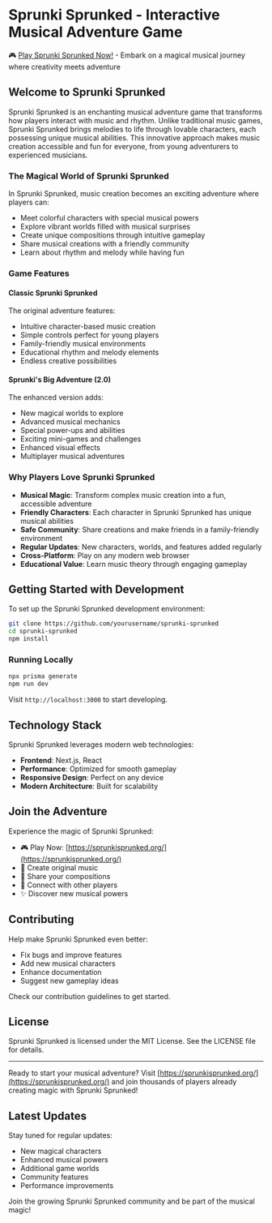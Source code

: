 # Sprunki Sprunked - Interactive Musical Adventure Game

🎮 [Play Sprunki Sprunked Now!](https://sprunkisprunked.org/) - Embark on a magical musical journey where creativity meets adventure

## Welcome to Sprunki Sprunked

Sprunki Sprunked is an enchanting musical adventure game that transforms how players interact with music and rhythm. Unlike traditional music games, Sprunki Sprunked brings melodies to life through lovable characters, each possessing unique musical abilities. This innovative approach makes music creation accessible and fun for everyone, from young adventurers to experienced musicians.

### The Magical World of Sprunki Sprunked

In Sprunki Sprunked, music creation becomes an exciting adventure where players can:
- Meet colorful characters with special musical powers
- Explore vibrant worlds filled with musical surprises
- Create unique compositions through intuitive gameplay
- Share musical creations with a friendly community
- Learn about rhythm and melody while having fun

### Game Features

#### Classic Sprunki Sprunked
The original adventure features:
- Intuitive character-based music creation
- Simple controls perfect for young players
- Family-friendly musical environments
- Educational rhythm and melody elements
- Endless creative possibilities

#### Sprunki's Big Adventure (2.0)
The enhanced version adds:
- New magical worlds to explore
- Advanced musical mechanics
- Special power-ups and abilities
- Exciting mini-games and challenges
- Enhanced visual effects
- Multiplayer musical adventures

### Why Players Love Sprunki Sprunked

- **Musical Magic**: Transform complex music creation into a fun, accessible adventure
- **Friendly Characters**: Each character in Sprunki Sprunked has unique musical abilities
- **Safe Community**: Share creations and make friends in a family-friendly environment
- **Regular Updates**: New characters, worlds, and features added regularly
- **Cross-Platform**: Play on any modern web browser
- **Educational Value**: Learn music theory through engaging gameplay

## Getting Started with Development

To set up the Sprunki Sprunked development environment:

```bash
git clone https://github.com/yourusername/sprunki-sprunked
cd sprunki-sprunked
npm install
```

### Running Locally

```bash
npx prisma generate
npm run dev
```

Visit `http://localhost:3000` to start developing.

## Technology Stack

Sprunki Sprunked leverages modern web technologies:
- **Frontend**: Next.js, React
- **Performance**: Optimized for smooth gameplay
- **Responsive Design**: Perfect on any device
- **Modern Architecture**: Built for scalability

## Join the Adventure

Experience the magic of Sprunki Sprunked:
- 🎮 Play Now: [https://sprunkisprunked.org/](https://sprunkisprunked.org/)
- 🎵 Create original music
- 🌟 Share your compositions
- 🤝 Connect with other players
- ✨ Discover new musical powers

## Contributing

Help make Sprunki Sprunked even better:
- Fix bugs and improve features
- Add new musical characters
- Enhance documentation
- Suggest new gameplay ideas

Check our contribution guidelines to get started.

## License

Sprunki Sprunked is licensed under the MIT License. See the LICENSE file for details.

---

Ready to start your musical adventure? Visit [https://sprunkisprunked.org/](https://sprunkisprunked.org/) and join thousands of players already creating magic with Sprunki Sprunked!

## Latest Updates

Stay tuned for regular updates:
- New magical characters
- Enhanced musical powers
- Additional game worlds
- Community features
- Performance improvements

Join the growing Sprunki Sprunked community and be part of the musical magic!
